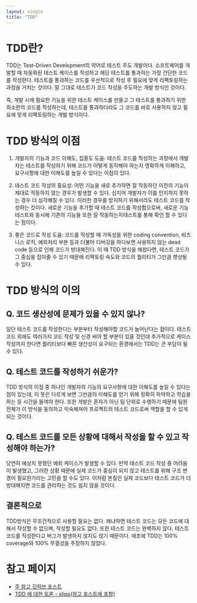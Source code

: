 ```yaml
---
layout: single
title: "TDD"
---
```


# TDD란?

TDD는 Test-Driven Development의 약어로 테스트 주도 개발이다. 
소프트웨어를 개발할 때 자동화된 테스트 케이스를 작성하고 해당 테스트를 통과하는 가장 간단한 코드를 작성한다. 테스트를 통과하는 코드를 우선적으로 작성 후 필요에 맞게 리팩토링하는 과정을 거치는 것이다. 말 그대로 테스트가 코드 작성을 주도하는 개발 방식인 것이다.

즉, 개발 시에 필요한 기능을 위한 테스트 케이스를 만들고 그 테스트를 통과하기 위한 최소한의 코드를 작성하는데, 테스트를 통과하더라도 그 코드를 바로 사용하지 않고 필요에 맞게 리팩토링하는 개발 방식이다.


# TDD 방식의 이점

1. 개발자의 기능과 코드 이해도, 집중도 도움: 테스트 코드를 작성하는 과정에서 개발자는 테스트를 작성하기 위해 코드가 어떻게 동작해야 하는지 명확하게 이해하고,
요구사항에 대한 이해도를 높일 수 있다는 이점이 있다.

2. 테스트 코드 작성의 중요성: 어떤 기능을 새로 추가하면 잘 작동하던 이전의 기능이 제대로 작동하지 않는 경우가 발생할 수 있다. 심지어 개발자가 이를 인지하지 못하는 경우 더 심각해질 수 있다. 이러한 경우를 방지하기 위해서라도 테스트 코드를 작성하는 것이다.
새로운 기능을 추가할 때 테스트 코드를 작성함으로써, 새로운 기능 테스트와 동시에 기존의 기능들 또한 잘 작동하는지테스트를 통해 확인 할 수 있다는 점이다.

3. 좋은 코드로 작성 도움: 코드를 작성할 때 가독성을 위한 coding convention, 비즈니스 로직, 예외처리 부분 등과 더불어 디버깅을 하다보면 사용하지 않는 dead code 등으로 인해 코드가 방대해진다. 이 때 TDD 방식을 해왔다면, 
테스트 코드가 그 중심을 잡아줄 수 있기 때문에 리팩토링 속도와 코드의 퀄리티가 그만큼 향상될 수 있다.


# TDD 방식의 이의

## Q. 코드 생산성에 문제가 있을 수 있지 않나?
일단 테스트 코드를 작성한다는 부분부터 작성해야할 코드가 늘어난다는 점이다. 테스트 코드 외에도 여러가지 코드 작성 및 신경 써야 할 부분이 있을 것인데 추가적으로 케이스 작성까지 한다면 퀄리티보다
빠른 생산성이 요구되는 환경에서는 TDD는 큰 부담이 될 수 있다.

## Q. 테스트 코드를 작성하기 쉬운가?
TDD 방식의 이점 중 하나인 개발자의 기능의 요구사항에 대한 이해도를 높일 수 있다는 점이 있는데, 이 뜻은 다르게 보면 그만큼의 이해도를 얻기 위해 정확히 파악하고 학습을 하는 등 시간을 들여야 한다.
또한 개발은 혼자가 아닌 팀 단위로 수행하기 때문에 팀원 전체가 이 방식을 동의하고 익숙해져야 프로젝트의 테스트 코드로써 역할을 할 수 있게 되는 것이다.

## Q. 테스트 코드를 모든 상황에 대해서 작성을 할 수 있고 작성해야 하는가?
당연히 예상치 못했던 예외 케이스가 발생할 수 있다. 만약 테스트 코드 작성 중 어려움이 발생했고, 그러한 상황 때문에 실제 코드가 중심이 되지 않고 테스트를 위해 구조 변경이 필요한가라는 고민을 할 수도 있다.
이처럼 본질인 실제 코드보다 테스트 코드가 더 방대해지면 코드를 관리하는 것도 쉽지 않을 것이다.

## 결론적으로
TDD방식은 무조건적으로 사용할 필요는 없다. 왜냐하면 테스트 코드는 모든 코드에 대해서 작성할 수 없으며, 작성할 필요도 없다. 또한 테스트 코드는 완벽하지 않다. 
테스트 코드를 작성한다고 버그가 발생하지 않지도 않기 때문이다. 애초에 TDD는 100% coverage와 100% 무결성을 주장하지 않았다.

# 참고 페이지
* [주 참고 깃허브 포스트](https://github.com/JaeYeopHan/Interview_Question_for_Beginner/tree/master/Development_common_sense#tdd)
* [TDD 에 대한 토론 - slipp(참고 포스트에 포함)](https://www.slipp.net/questions/16)
